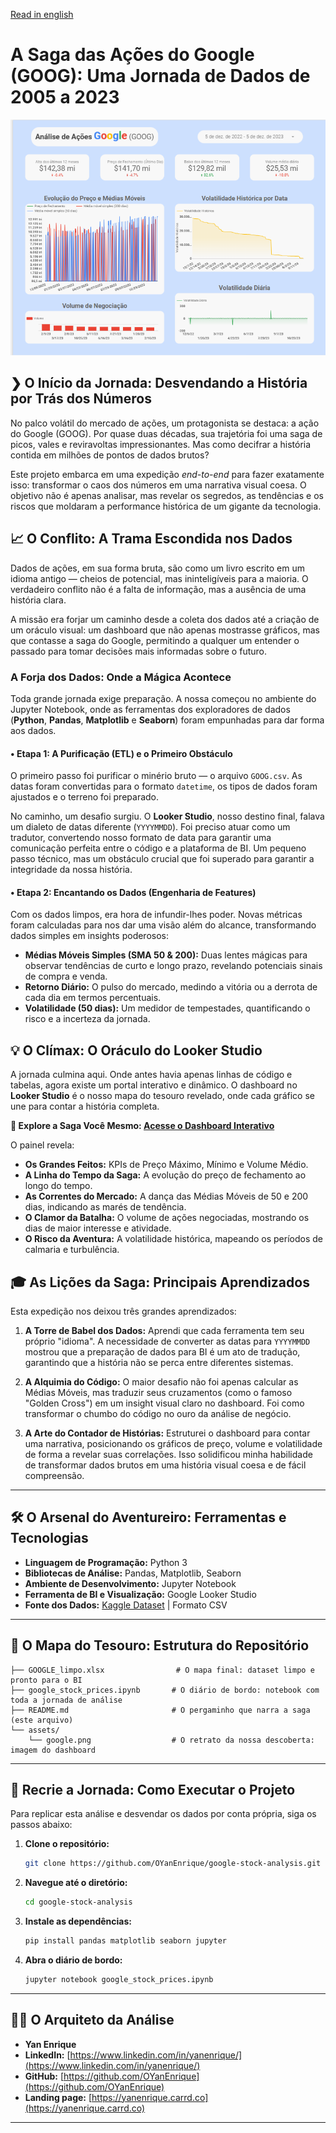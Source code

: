 [Read in english](README.en.md) 

# A Saga das Ações do Google (GOOG): Uma Jornada de Dados de 2005 a 2023

![Dashboard de Análise de Ações do Google](./assets/google.png)

## ❯ O Início da Jornada: Desvendando a História por Trás dos Números

No palco volátil do mercado de ações, um protagonista se destaca: a ação do Google (GOOG). Por quase duas décadas, sua trajetória foi uma saga de picos, vales e reviravoltas impressionantes. Mas como decifrar a história contida em milhões de pontos de dados brutos?

Este projeto embarca em uma expedição *end-to-end* para fazer exatamente isso: transformar o caos dos números em uma narrativa visual coesa. O objetivo não é apenas analisar, mas revelar os segredos, as tendências e os riscos que moldaram a performance histórica de um gigante da tecnologia.

## 📈 O Conflito: A Trama Escondida nos Dados

Dados de ações, em sua forma bruta, são como um livro escrito em um idioma antigo — cheios de potencial, mas ininteligíveis para a maioria. O verdadeiro conflito não é a falta de informação, mas a ausência de uma história clara.

A missão era forjar um caminho desde a coleta dos dados até a criação de um oráculo visual: um dashboard que não apenas mostrasse gráficos, mas que contasse a saga do Google, permitindo a qualquer um entender o passado para tomar decisões mais informadas sobre o futuro.

### A Forja dos Dados: Onde a Mágica Acontece

Toda grande jornada exige preparação. A nossa começou no ambiente do Jupyter Notebook, onde as ferramentas dos exploradores de dados (**Python**, **Pandas**, **Matplotlib** e **Seaborn**) foram empunhadas para dar forma aos dados.

#### • Etapa 1: A Purificação (ETL) e o Primeiro Obstáculo

O primeiro passo foi purificar o minério bruto — o arquivo `GOOG.csv`. As datas foram convertidas para o formato `datetime`, os tipos de dados foram ajustados e o terreno foi preparado.

No caminho, um desafio surgiu. O **Looker Studio**, nosso destino final, falava um dialeto de datas diferente (`YYYYMMDD`). Foi preciso atuar como um tradutor, convertendo nosso formato de data para garantir uma comunicação perfeita entre o código e a plataforma de BI. Um pequeno passo técnico, mas um obstáculo crucial que foi superado para garantir a integridade da nossa história.

#### • Etapa 2: Encantando os Dados (Engenharia de Features)

Com os dados limpos, era hora de infundir-lhes poder. Novas métricas foram calculadas para nos dar uma visão além do alcance, transformando dados simples em insights poderosos:

* **Médias Móveis Simples (SMA 50 & 200):** Duas lentes mágicas para observar tendências de curto e longo prazo, revelando potenciais sinais de compra e venda.
* **Retorno Diário:** O pulso do mercado, medindo a vitória ou a derrota de cada dia em termos percentuais.
* **Volatilidade (50 dias):** Um medidor de tempestades, quantificando o risco e a incerteza da jornada.

## 💡 O Clímax: O Oráculo do Looker Studio

A jornada culmina aqui. Onde antes havia apenas linhas de código e tabelas, agora existe um portal interativo e dinâmico. O dashboard no **Looker Studio** é o nosso mapa do tesouro revelado, onde cada gráfico se une para contar a história completa.

**🔗 Explore a Saga Você Mesmo: [Acesse o Dashboard Interativo](https://lookerstudio.google.com/reporting/8f839b22-f0f4-4a22-88e2-38b560468476)**

O painel revela:
* **Os Grandes Feitos:** KPIs de Preço Máximo, Mínimo e Volume Médio.
* **A Linha do Tempo da Saga:** A evolução do preço de fechamento ao longo do tempo.
* **As Correntes do Mercado:** A dança das Médias Móveis de 50 e 200 dias, indicando as marés de tendência.
* **O Clamor da Batalha:** O volume de ações negociadas, mostrando os dias de maior interesse e atividade.
* **O Risco da Aventura:** A volatilidade histórica, mapeando os períodos de calmaria e turbulência.

## 🎓 As Lições da Saga: Principais Aprendizados

Esta expedição nos deixou três grandes aprendizados:

1.  **A Torre de Babel dos Dados:** Aprendi que cada ferramenta tem seu próprio "idioma". A necessidade de converter as datas para `YYYYMMDD` mostrou que a preparação de dados para BI é um ato de tradução, garantindo que a história não se perca entre diferentes sistemas.

2.  **A Alquimia do Código:** O maior desafio não foi apenas calcular as Médias Móveis, mas traduzir seus cruzamentos (como o famoso "Golden Cross") em um insight visual claro no dashboard. Foi como transformar o chumbo do código no ouro da análise de negócio.

3.  **A Arte do Contador de Histórias:** Estruturei o dashboard para contar uma narrativa, posicionando os gráficos de preço, volume e volatilidade de forma a revelar suas correlações. Isso solidificou minha habilidade de transformar dados brutos em uma história visual coesa e de fácil compreensão.

---

## 🛠️ O Arsenal do Aventureiro: Ferramentas e Tecnologias

* **Linguagem de Programação:** Python 3
* **Bibliotecas de Análise:** Pandas, Matplotlib, Seaborn
* **Ambiente de Desenvolvimento:** Jupyter Notebook
* **Ferramenta de BI e Visualização:** Google Looker Studio
* **Fonte dos Dados:** [Kaggle Dataset](https://www.kaggle.com/datasets/henryshan/google-stock-price) | Formato CSV

---

## 📂 O Mapa do Tesouro: Estrutura do Repositório

```
├── GOOGLE_limpo.xlsx                # O mapa final: dataset limpo e pronto para o BI
├── google_stock_prices.ipynb       # O diário de bordo: notebook com toda a jornada de análise
├── README.md                       # O pergaminho que narra a saga (este arquivo)
└── assets/
    └── google.png                  # O retrato da nossa descoberta: imagem do dashboard
```

---

## 🚀 Recrie a Jornada: Como Executar o Projeto

Para replicar esta análise e desvendar os dados por conta própria, siga os passos abaixo:

1.  **Clone o repositório:**
    ```bash
    git clone https://github.com/OYanEnrique/google-stock-analysis.git
    ```
2.  **Navegue até o diretório:**
    ```bash
    cd google-stock-analysis
    ```
3.  **Instale as dependências:**
    ```bash
    pip install pandas matplotlib seaborn jupyter
    ```
4.  **Abra o diário de bordo:**
    ```bash
    jupyter notebook google_stock_prices.ipynb
    ```

---

## 👨‍💻 O Arquiteto da Análise

* **Yan Enrique**
* **LinkedIn:** [https://www.linkedin.com/in/yanenrique/](https://www.linkedin.com/in/yanenrique/)
* **GitHub:** [https://github.com/OYanEnrique](https://github.com/OYanEnrique)
* **Landing page:** [https://yanenrique.carrd.co](https://yanenrique.carrd.co)


---
